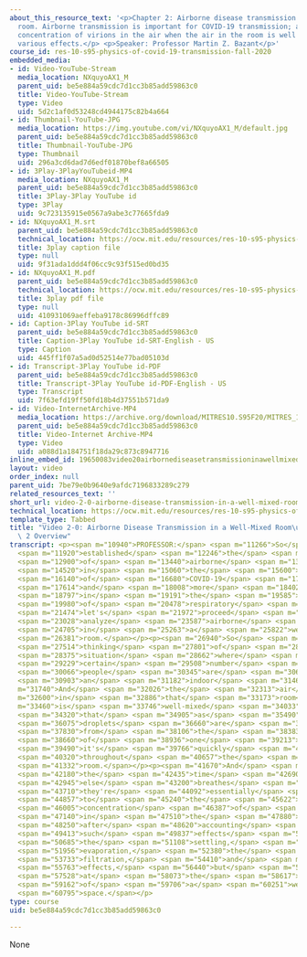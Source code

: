 ```yaml
---
about_this_resource_text: '<p>Chapter 2: Airborne disease transmission in a well-mixed
  room. Airborne transmission is important for COVID-19 transmission; analysis of
  concentration of virions in the air when the air in the room is well mixed, considering
  various effects.</p> <p>Speaker: Professor Martin Z. Bazant</p>'
course_id: res-10-s95-physics-of-covid-19-transmission-fall-2020
embedded_media:
- id: Video-YouTube-Stream
  media_location: NXquyoAX1_M
  parent_uid: be5e884a59cdc7d1cc3b85add59863c0
  title: Video-YouTube-Stream
  type: Video
  uid: 5d2c1af0d53248cd4944175c82b4a664
- id: Thumbnail-YouTube-JPG
  media_location: https://img.youtube.com/vi/NXquyoAX1_M/default.jpg
  parent_uid: be5e884a59cdc7d1cc3b85add59863c0
  title: Thumbnail-YouTube-JPG
  type: Thumbnail
  uid: 296a3cd6dad7d6edf01870bef8a66505
- id: 3Play-3PlayYouTubeid-MP4
  media_location: NXquyoAX1_M
  parent_uid: be5e884a59cdc7d1cc3b85add59863c0
  title: 3Play-3Play YouTube id
  type: 3Play
  uid: 9c723135915e0567a9abe3c77665fda9
- id: NXquyoAX1_M.srt
  parent_uid: be5e884a59cdc7d1cc3b85add59863c0
  technical_location: https://ocw.mit.edu/resources/res-10-s95-physics-of-covid-19-transmission-fall-2020/lecture-videos/video-2-0-airborne-disease-transmission-in-a-well-mixed-room2014chapter-2-overview/NXquyoAX1_M.srt
  title: 3play caption file
  type: null
  uid: 9f31ada1ddd4f06cc9c93f515ed0bd35
- id: NXquyoAX1_M.pdf
  parent_uid: be5e884a59cdc7d1cc3b85add59863c0
  technical_location: https://ocw.mit.edu/resources/res-10-s95-physics-of-covid-19-transmission-fall-2020/lecture-videos/video-2-0-airborne-disease-transmission-in-a-well-mixed-room2014chapter-2-overview/NXquyoAX1_M.pdf
  title: 3play pdf file
  type: null
  uid: 410931069aeffeba9178c86996dffc89
- id: Caption-3Play YouTube id-SRT
  parent_uid: be5e884a59cdc7d1cc3b85add59863c0
  title: Caption-3Play YouTube id-SRT-English - US
  type: Caption
  uid: 445ff1f07a5ad0d52514e77bad05103d
- id: Transcript-3Play YouTube id-PDF
  parent_uid: be5e884a59cdc7d1cc3b85add59863c0
  title: Transcript-3Play YouTube id-PDF-English - US
  type: Transcript
  uid: 7f63efd19ff50fd18b4d37551b571da9
- id: Video-InternetArchive-MP4
  media_location: https://archive.org/download/MITRES10.S95F20/MITRES_10_S95F20_0200_300k.mp4
  parent_uid: be5e884a59cdc7d1cc3b85add59863c0
  title: Video-Internet Archive-MP4
  type: Video
  uid: a088d1a184751f18da29c873c8947716
inline_embed_id: 19650083video20airbornediseasetransmissioninawellmixedroomchapter2overview21627569
layout: video
order_index: null
parent_uid: 7be79e0b9640e9afdc7196833289c279
related_resources_text: ''
short_url: video-2-0-airborne-disease-transmission-in-a-well-mixed-room2014chapter-2-overview
technical_location: https://ocw.mit.edu/resources/res-10-s95-physics-of-covid-19-transmission-fall-2020/lecture-videos/video-2-0-airborne-disease-transmission-in-a-well-mixed-room2014chapter-2-overview
template_type: Tabbed
title: "Video 2-0: Airborne Disease Transmission in a Well-Mixed Room\u2014Chapter\
  \ 2 Overview"
transcript: <p><span m="10940">PROFESSOR:</span> <span m="11266">So</span> <span m="11593">having</span>
  <span m="11920">established</span> <span m="12246">the</span> <span m="12573">importance</span>
  <span m="12900">of</span> <span m="13440">airborne</span> <span m="13980">transmission</span>
  <span m="14520">in</span> <span m="15060">the</span> <span m="15600">spreading</span>
  <span m="16140">of</span> <span m="16680">COVID-19</span> <span m="17220">specifically,</span>
  <span m="17614">and</span> <span m="18008">more</span> <span m="18402">generally</span>
  <span m="18797">in</span> <span m="19191">the</span> <span m="19585">spreading</span>
  <span m="19980">of</span> <span m="20478">respiratory</span> <span m="20976">pathogens,</span>
  <span m="21474">let's</span> <span m="21972">proceed</span> <span m="22470">to</span>
  <span m="23028">analyze</span> <span m="23587">airborne</span> <span m="24146">transmission</span>
  <span m="24705">in</span> <span m="25263">a</span> <span m="25822">well-mixed</span>
  <span m="26381">room.</span></p><p><span m="26940">So</span> <span m="27227">we're</span>
  <span m="27514">thinking</span> <span m="27801">of</span> <span m="28088">a</span>
  <span m="28375">situation</span> <span m="28662">where</span> <span m="28950">a</span>
  <span m="29229">certain</span> <span m="29508">number</span> <span m="29787">of</span>
  <span m="30066">people</span> <span m="30345">are</span> <span m="30624">sharing</span>
  <span m="30903">an</span> <span m="31182">indoor</span> <span m="31461">space.</span></p><p><span
  m="31740">And</span> <span m="32026">the</span> <span m="32313">air</span> <span
  m="32600">in</span> <span m="32886">that</span> <span m="33173">room</span> <span
  m="33460">is</span> <span m="33746">well-mixed</span> <span m="34033">enough</span>
  <span m="34320">that</span> <span m="34905">as</span> <span m="35490">pathogen-containing</span>
  <span m="36075">droplets</span> <span m="36660">are</span> <span m="37245">released</span>
  <span m="37830">from</span> <span m="38106">the</span> <span m="38383">breath</span>
  <span m="38660">of</span> <span m="38936">one</span> <span m="39213">person,</span>
  <span m="39490">it's</span> <span m="39766">quickly</span> <span m="40043">spread</span>
  <span m="40320">throughout</span> <span m="40657">the</span> <span m="40995">whole</span>
  <span m="41332">room.</span></p><p><span m="41670">And</span> <span m="41925">by</span>
  <span m="42180">the</span> <span m="42435">time</span> <span m="42690">someone</span>
  <span m="42945">else</span> <span m="43200">breathes</span> <span m="43455">it,</span>
  <span m="43710">they're</span> <span m="44092">essentially</span> <span m="44475">exposed</span>
  <span m="44857">to</span> <span m="45240">the</span> <span m="45622">average</span>
  <span m="46005">concentration</span> <span m="46387">of</span> <span m="46770">pathogen</span>
  <span m="47140">in</span> <span m="47510">the</span> <span m="47880">air</span>
  <span m="48250">after</span> <span m="48620">accounting</span> <span m="48990">for</span>
  <span m="49413">such</span> <span m="49837">effects</span> <span m="50261">as</span>
  <span m="50685">the</span> <span m="51108">settling,</span> <span m="51532">the</span>
  <span m="51956">evaporation,</span> <span m="52380">the</span> <span m="53056">ventilation,</span>
  <span m="53733">filtration,</span> <span m="54410">and</span> <span m="55086">other</span>
  <span m="55763">effects,</span> <span m="56440">but</span> <span m="56984">still</span>
  <span m="57528">at</span> <span m="58073">the</span> <span m="58617">level</span>
  <span m="59162">of</span> <span m="59706">a</span> <span m="60251">well-mixed</span>
  <span m="60795">space.</span></p>
type: course
uid: be5e884a59cdc7d1cc3b85add59863c0

---
```

None